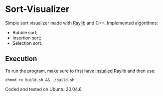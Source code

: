 # Sort-Visualizer

Simple sort visualizer made with [Raylib](https://www.raylib.com/) and C++. Implemented algorithms:
- Bubble sort;
- Insertion sort;
- Selection sort.

## Execution
To run the program, make sure to first have [installed](https://github.com/raysan5/raylib?tab=readme-ov-file#build-and-installation) Raylib and then use:
```
chmod +x build.sh && ./build.sh
```
Coded and tested on Ubuntu 20.04.6.
